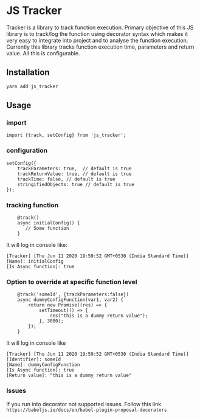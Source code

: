 # JS Tracker
Tracker is a library to track function execution. Primary objective of this JS library is to track/log the function using decorator syntax which makes it very easy to integrate into project and to analyse the function execution. Currently this library tracks function execution time, parameters and return value. All this is configurable. 

## Installation

```bash
yarn add js_tracker
```

## Usage
 
### import

```
import {track, setConfig} from 'js_tracker';
```

### configuration

```
setConfig({
    trackParameters: true,  // default is true
    trackReturnValue: true, // default is true
    trackTime: false, // default is true
    stringifiedObjects: true // default is true
});

```

### tracking function

```
    @track()
    async initialConfig() {
       // Some function
    }
```

It will log in console like:
```
[Tracker] [Thu Jun 11 2020 19:59:52 GMT+0530 (India Standard Time)]
[Name]: initialConfig
[Is Async function]: true
```

### Option to override at specific function level

```
    @track('someId', {trackParameters:false})
    async dummyConfigFunction(var1, var2) {
        return new Promise((res) => {
            setTimeout(() => {
                res("this is a dummy return value");
            }, 3000);
        });
    }
```

It will log in console like 

```
[Tracker] [Thu Jun 11 2020 19:59:52 GMT+0530 (India Standard Time)]
[Identifier]: someId
[Name]: dummyConfigFunction
[Is Async function]: true
[Return value]: "this is a dummy return value"
```

### Issues
If you run into decorator not supported issues. Follow this link `https://babeljs.io/docs/en/babel-plugin-proposal-decorators`



